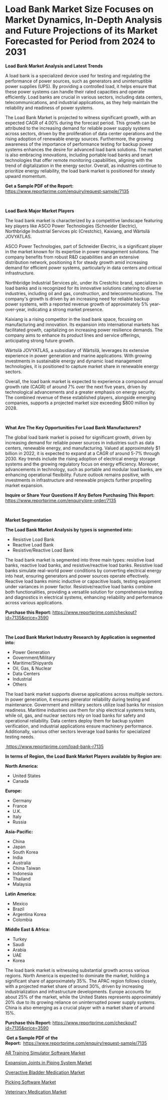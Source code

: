 <p><h1>Load Bank Market Size Focuses on Market Dynamics, In-Depth Analysis and Future Projections of its Market Forecasted for Period from 2024 to 2031</h1></p><p><strong>Load Bank Market Analysis and Latest Trends</strong></p>
<p><p>A load bank is a specialized device used for testing and regulating the performance of power sources, such as generators and uninterruptible power supplies (UPS). By providing a controlled load, it helps ensure that these power systems can handle their rated capacities and operate efficiently. Load banks are crucial in various sectors, including data centers, telecommunications, and industrial applications, as they help maintain the reliability and readiness of power systems.</p><p>The Load Bank Market is projected to witness significant growth, with an expected CAGR of 4.00% during the forecast period. This growth can be attributed to the increasing demand for reliable power supply systems across sectors, driven by the proliferation of data center operations and the rising adoption of renewable energy sources. Furthermore, the growing awareness of the importance of performance testing for backup power systems enhances the desire for advanced load bank solutions. The market is also embracing innovations, including portable load banks and smart technologies that offer remote monitoring capabilities, aligning with the trend of digitalization in the energy sector. Overall, as industries continue to prioritize energy reliability, the load bank market is positioned for steady upward momentum.</p></p>
<p><strong>Get a Sample PDF of the Report:&nbsp;</strong> <a href="https://www.reportprime.com/enquiry/request-sample/7135">https://www.reportprime.com/enquiry/request-sample/7135</a></p>
<p>&nbsp;</p>
<p><strong>Load Bank Major Market Players</strong></p>
<p><p>The load bank market is characterized by a competitive landscape featuring key players like ASCO Power Technologies (Schneider Electric), Northbridge Industrial Services plc (Crestchic), Kaixiang, and Wärtsilä JOVYATLAS. </p><p>ASCO Power Technologies, part of Schneider Electric, is a significant player in the market known for its expertise in power management solutions. The company benefits from robust R&D capabilities and an extensive distribution network, positioning it for steady growth amid increasing demand for efficient power systems, particularly in data centers and critical infrastructure.</p><p>Northbridge Industrial Services plc, under its Crestchic brand, specializes in load banks and is recognized for its innovative solutions catering to diverse industries, including oil and gas, construction, and telecommunications. The company's growth is driven by an increasing need for reliable backup power systems, with a reported revenue growth of approximately 5% year-over-year, indicating a strong market presence.</p><p>Kaixiang is a rising competitor in the load bank space, focusing on manufacturing and innovation. Its expansion into international markets has facilitated growth, capitalizing on increasing power resilience demands. The company aims to enhance its product lines and service offerings, anticipating strong future growth.</p><p>Wärtsilä JOVYATLAS, a subsidiary of Wärtsilä, leverages its extensive experience in power generation and marine applications. With growing investments in sustainable energy and dynamic load management technologies, it is positioned to capture market share in renewable energy sectors.</p><p>Overall, the load bank market is expected to experience a compound annual growth rate (CAGR) of around 7% over the next five years, driven by technological advancements and a greater emphasis on energy security. The combined revenue of these established players, alongside emerging companies, supports a projected market size exceeding $800 million by 2028.</p></p>
<p>&nbsp;</p>
<p><strong>What Are The Key Opportunities For Load Bank Manufacturers?</strong></p>
<p><p>The global load bank market is poised for significant growth, driven by increasing demand for reliable power sources in industries such as data centers, renewable energy, and manufacturing. Valued at approximately $1 billion in 2022, it is expected to expand at a CAGR of around 5-7% through 2030. Key trends include the rising adoption of electrical energy storage systems and the growing regulatory focus on energy efficiency. Moreover, advancements in technology, such as portable and modular load banks, are enhancing operational flexibility. Future outlook remains positive, with investments in infrastructure and renewable projects further propelling market expansion.</p></p>
<p><strong>Inquire or Share Your Questions If Any Before Purchasing This Report:</strong> <a href="https://www.reportprime.com/enquiry/pre-order/7135">https://www.reportprime.com/enquiry/pre-order/7135</a></p>
<p>&nbsp;</p>
<p><strong>Market Segmentation</strong></p>
<p><strong>The Load Bank Market Analysis by types is segmented into:</strong></p>
<p><ul><li>Resistive Load Bank</li><li>Reactive Load Bank</li><li>Resistive/Reactive Load Bank</li></ul></p>
<p><p>The load bank market is segmented into three main types: resistive load banks, reactive load banks, and resistive/reactive load banks. Resistive load banks simulate real-world power conditions by converting electrical energy into heat, ensuring generators and power sources operate effectively. Reactive load banks mimic inductive or capacitive loads, testing equipment under variances in power factor. Resistive/reactive load banks combine both functionalities, providing a versatile solution for comprehensive testing and diagnostics in electrical systems, enhancing reliability and performance across various applications.</p></p>
<p><strong>Purchase this Report:&nbsp;</strong><a href="https://www.reportprime.com/checkout?id=7135&price=3590">https://www.reportprime.com/checkout?id=7135&price=3590</a></p>
<p>&nbsp;</p>
<p><strong>The Load Bank Market Industry Research by Application is segmented into:</strong></p>
<p><ul><li>Power Generation</li><li>Government/Military</li><li>Maritime/Shipyards</li><li>Oil, Gas, & Nuclear</li><li>Data Centers</li><li>Industrial</li><li>Others</li></ul></p>
<p><p>The load bank market supports diverse applications across multiple sectors. In power generation, it ensures generator reliability during testing and maintenance. Government and military sectors utilize load banks for mission readiness. Maritime industries use them for ship electrical systems tests, while oil, gas, and nuclear sectors rely on load banks for safety and operational reliability. Data centers deploy them for backup system verification, and industrial applications ensure machinery performance. Additionally, various other sectors leverage load banks for specialized testing needs.</p></p>
<p><a href="https://www.reportprime.com/load-bank-r7135">&nbsp;https://www.reportprime.com/load-bank-r7135</a></p>
<p><strong>In terms of Region, the Load Bank Market Players available by Region are:</strong></p>
<p>
    <p> <strong> North America: </strong>
        <ul>
            <li>United States</li>
            <li>Canada</li>
        </ul>
        </p> 
    <p> <strong> Europe: </strong>
        <ul>
            <li>Germany</li>
            <li>France</li>
            <li>U.K.</li>
            <li>Italy</li>
            <li>Russia</li>
        </ul>
        </p> 
    <p> <strong> Asia-Pacific: </strong>
        <ul>
            <li>China</li>
            <li>Japan</li>
            <li>South Korea</li>
            <li>India</li>
            <li>Australia</li>
            <li>China Taiwan</li>
            <li>Indonesia</li>
            <li>Thailand</li>
            <li>Malaysia</li>
        </ul>
        </p> 
    <p> <strong> Latin America: </strong>
        <ul>
            <li>Mexico</li>
            <li>Brazil</li>
            <li>Argentina Korea</li>
            <li>Colombia</li>
        </ul>
        </p> 
    <p> <strong> Middle East & Africa: </strong>
        <ul>
            <li>Turkey</li>
            <li>Saudi</li>
            <li>Arabia</li>
            <li>UAE</li>
            <li>Korea</li>
        </ul>
    </p>
    </p>
<p><p>The load bank market is witnessing substantial growth across various regions. North America is expected to dominate the market, holding a significant share of approximately 35%. The APAC region follows closely, with a projected market share of around 30%, driven by increasing industrialization and infrastructure developments. Europe accounts for about 25% of the market, while the United States represents approximately 20% due to its growing reliance on uninterrupted power supply systems. China is also emerging as a crucial player with a market share of around 15%.</p></p>
<p><strong>Purchase this Report: </strong><a href="https://www.reportprime.com/checkout?id=7135&price=3590">https://www.reportprime.com/checkout?id=7135&price=3590</a></p>
<p>&nbsp;<strong>Get a Sample PDF of the Report:&nbsp;&nbsp;</strong><a href="https://www.reportprime.com/enquiry/request-sample/7135">https://www.reportprime.com/enquiry/request-sample/7135</a></p>
<p><strong></strong></p>
<p><p><a href="https://medium.com/@lauryframi644/insights-into-the-ar-training-simulator-software-market-size-which-is-expanding-with-a-5-5-88c2afda5234">AR Training Simulator Software Market</a></p><p><a href="https://issuu.com/reportprime-2/docs/expansion-joints-in-piping-system-m_1c8dc222863dde">Expansion Joints in Piping System Market</a></p><p><a href="https://issuu.com/reportprime-2/docs/overactive-bladder-medication-marke_e8284844bd47a6">Overactive Bladder Medication Market</a></p><p><a href="https://medium.com/@lauryframi644/unveiling-market-trends-global-picking-software-market-growth-and-regional-insights-2024-2031-5736d25191a2">Picking Software Market</a></p><p><a href="https://www.linkedin.com/pulse/exploring-veterinary-medication-market-dynamics-revenue-g6q5e?trackingId=iTJfyrMOSmGT%2BnOBi%2FAeVg%3D%3D">Veterinary Medication Market</a></p></p>